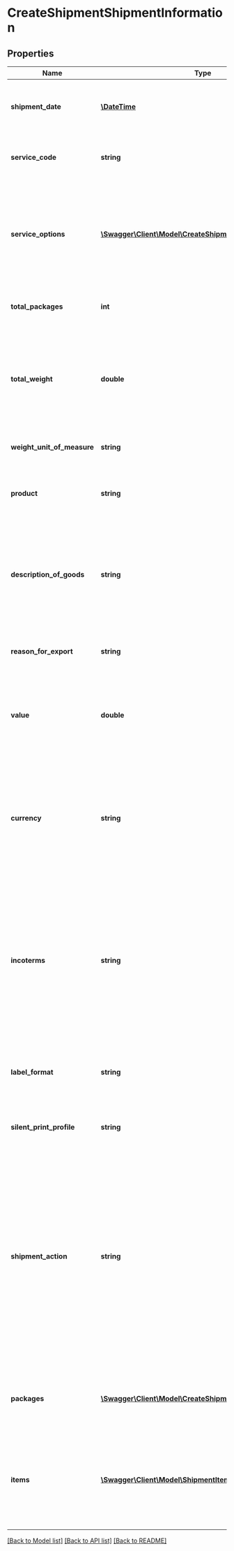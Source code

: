 # CreateShipmentShipmentInformation

## Properties
Name | Type | Description | Notes
------------ | ------------- | ------------- | -------------
**shipment_date** | [**\DateTime**](\DateTime.md) | Shipment Date&lt;br /&gt;Date of despatch - YYYY-MM-DD.&lt;br /&gt;Cannot be in the past. Max 28 days in the future. | 
**service_code** | **string** | Service Code&lt;br /&gt;Must be a valid system service code OR a customer mapped service code. | 
**service_options** | [**\Swagger\Client\Model\CreateShipmentServiceOptions**](CreateShipmentServiceOptions.md) | Service Options&lt;br /&gt;Only required if you have more than 1 Royal Mail Posting Location.&lt;br /&gt;Allows you to add enhancements, specify the posting location, change the service level and specify a service format. | [optional] 
**total_packages** | **int** | Number of Packages&lt;br /&gt;The total number of packages. | 
**total_weight** | **double** | Total Weight&lt;br /&gt;The total weight of the shipment including packaging. Validated againt package weight.&lt;br /&gt;Min weight: 1 gram.     &lt;br /&gt;*Optional/Overwritten for Average Weight Services - Average Weight Customers only.* | 
**weight_unit_of_measure** | **string** | Weight Unit of Measure | [optional] [default to 'KG']
**product** | **string** | Shipment/Product type being shipped&lt;br /&gt;            &lt;br /&gt;**DOX** - Documents Only&lt;br /&gt;**NDX** - All other shipment product types | [optional] [default to 'NDX']
**description_of_goods** | **string** | Description of Goods&lt;br /&gt;General description of the goods being sent.&lt;br /&gt;Required for Non-Document International and BFPO Shipments.&lt;br /&gt;Ignored for Documents Only shipments. | [optional] 
**reason_for_export** | **string** | Reason For Export&lt;br /&gt;Required for International Shipments and BFPO (British Forces Post Office). | [optional] 
**value** | **double** | Total Shipment Value&lt;br /&gt;Required for Non-Document International and BFPO Shipments.&lt;br /&gt;Ignored for Documents Only shipments. | [optional] 
**currency** | **string** | Currency&lt;br /&gt;This currency will be used for all values across the shipment request, including customs charges.&lt;br /&gt;3 digit ISO Currency Code.&lt;br /&gt;Required for Non-Document International and BFPO Shipments, or when values are provided.&lt;br /&gt;Ignored for Documents Only shipments. | [optional] 
**incoterms** | **string** | International Commercial Terms&lt;br /&gt;Developed by International Chamber of Commerce and widely used in international and domestic contracts for the sale of goods.&lt;br /&gt;&lt;br /&gt;    **DDP** - Delivered Duty Paid.&lt;br /&gt;            &lt;br /&gt;    **DAT** - Delivered At Terminal.&lt;br /&gt;            &lt;br /&gt;    **DAP** - Delivered At Place.&lt;br /&gt;            &lt;br /&gt;    **DDU** - Delivered Duty Unpaid. | [optional] [default to 'DDU']
**label_format** | **string** | Requested Label Format&lt;br /&gt;*DATASTREAM is only available if it has been activated on your account.*&lt;br /&gt;Ignored if ShipmentAction set to Create or Allocate. | [optional] [default to 'PDF']
**silent_print_profile** | **string** | Silent Print Profile&lt;br /&gt;If present, resulting labels will be printed using this profile. | [optional] 
**shipment_action** | **string** | Shipment Action&lt;br /&gt;            &lt;br /&gt;**Process** - Shipment created and processed, ready for manifesting. Label and tracking number returned.&lt;br /&gt;            &lt;br /&gt;**Create** - Shipment created as unprocessed, ready for scanning. Scanning will create label and tracking number and move shipment to processed.&lt;br /&gt;            &lt;br /&gt;**Allocate** - Shipment created as unprocessed with tracking number allocated and returned and label created but not returned. Scanning will return label and move shipment to processed. | [optional] [default to 'Process']
**packages** | [**\Swagger\Client\Model\CreateShipmentShipmentPackage[]**](CreateShipmentShipmentPackage.md) | Shipment Packages&lt;br /&gt;The packages in the shipment.&lt;br /&gt;Required if TotalPackages is more than 1. | [optional] 
**items** | [**\Swagger\Client\Model\ShipmentItem[]**](ShipmentItem.md) | Shipment Items&lt;br /&gt;The items in the shipment.&lt;br /&gt;Required for Non-Document International Shipments and BFPO (British Forces Post Office).&lt;br /&gt;Ignored for Documents Only shipments. | [optional] 

[[Back to Model list]](../README.md#documentation-for-models) [[Back to API list]](../README.md#documentation-for-api-endpoints) [[Back to README]](../README.md)


